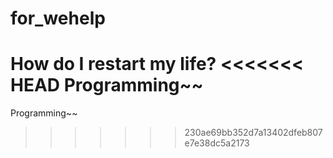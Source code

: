 # for_wehelp
How do I restart my life?
<<<<<<< HEAD
Programming~~
=======
Programming~~
>>>>>>> 230ae69bb352d7a13402dfeb807e7e38dc5a2173
